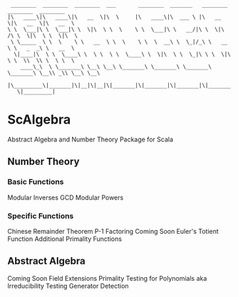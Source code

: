 ``` 
 ________  ________  ________  ___       ________  _______   ________  ________  ________     
|\   ____\|\   ____\|\   __  \|\  \     |\   ____\|\  ___ \ |\   __  \|\   __  \|\   __  \    
\ \  \___|\ \  \___|\ \  \|\  \ \  \    \ \  \___|\ \   __/|\ \  \|\ /\ \  \|\  \ \  \|\  \   
 \ \_____  \ \  \    \ \   __  \ \  \    \ \  \  __\ \  \_|/_\ \   __  \ \   _  _\ \   __  \  
  \|____|\  \ \  \____\ \  \ \  \ \  \____\ \  \|\  \ \  \_|\ \ \  \|\  \ \  \\  \\ \  \ \  \ 
    ____\_\  \ \_______\ \__\ \__\ \_______\ \_______\ \_______\ \_______\ \__\\ _\\ \__\ \__\
   |\_________\|_______|\|__|\|__|\|_______|\|_______|\|_______|\|_______|\|__|\|__|\|__|\|__|
   \|_________|                                                                               
   ```
                                                                                              
# ScAlgebra
Abstract Algebra and Number Theory Package for Scala

## Number Theory
### Basic Functions
Modular Inverses
GCD
Modular Powers
### Specific Functions
Chinese Remainder Theorem
P-1 Factoring
Coming Soon
  Euler's Totient Function
  Additional Primality Functions

## Abstract Algebra
Coming Soon 
  Field Extensions
  Primality Testing for Polynomials aka Irreducibility Testing
  Generator Detection
